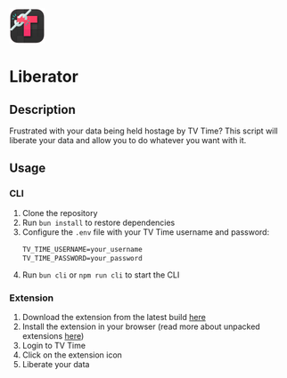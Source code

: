 <img width="64px" src="liberator.png">

# Liberator

## Description

Frustrated with your data being held hostage by TV Time? This script will liberate your data and allow you to do whatever you want with it.

## Usage

### CLI

1. Clone the repository
1. Run `bun install` to restore dependencies
1. Configure the `.env` file with your TV Time username and password:
    ```env
    TV_TIME_USERNAME=your_username
    TV_TIME_PASSWORD=your_password
    ```
1. Run `bun cli` or `npm run cli` to start the CLI

### Extension

1. Download the extension from the latest build [here](https://github.com/Hobo-Ware/tv-time-liberator/actions/workflows/build.yml)
1. Install the extension in your browser (read more about unpacked extensions [here](https://developer.chrome.com/docs/extensions/get-started/tutorial/hello-world#load-unpacked))
1. Login to TV Time
1. Click on the extension icon
1. Liberate your data

